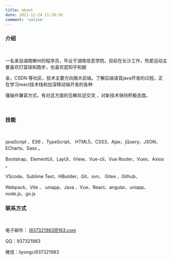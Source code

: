 ```yaml
---
title: about
date: 2021-12-24 11:20:56
comment: 'valine'
---
```


### 介绍  


<br>

一名来自湖南郴州的程序员，毕业于湖南信息学院，目前在长沙工作，热爱运动主要喜欢打篮球和跑步，也喜欢逛知乎和掘

金，CSDN 等社区，技术主要方向搞大前端，了解后端语音java开发的过程，正在学习react技术栈和加深移动端开发的各种

骚操作兼容方式，有对这方面的见解欢迎交流 ，对新技术保持积极态度。

<br>

### 技能    

<br>

javaScript 、ES6 、TypeScript、 HTML5、CSS3、Ajax、jQuery、JSON、ECharts、Sass 。 

Bootstrap、ElementUI、LayUI、iView、Vue-cli、Vue Router、Vuex、Axios 。 

 VScode、Sublime Text、HBuilder、Git、svn、 Gitee 、Github、

Webpack、Vite 、 uniapp、Java 、Vue、React、angular、uniapp、node.js、go.js
<br>

### 联系方式   
<br>



电子邮件： l937321983@163.com 

QQ：937321983

微信：liyongci937321983

